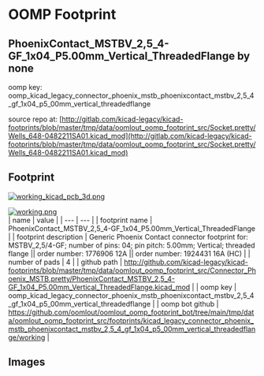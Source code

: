 # OOMP Footprint  
## PhoenixContact_MSTBV_2,5_4-GF_1x04_P5.00mm_Vertical_ThreadedFlange  by none  
  
oomp key: oomp_kicad_legacy_connector_phoenix_mstb_phoenixcontact_mstbv_2,5_4_gf_1x04_p5_00mm_vertical_threadedflange  
  
source repo at: [http://gitlab.com/kicad-legacy/kicad-footprints/blob/master/tmp/data/oomlout_oomp_footprint_src/Socket.pretty/Wells_648-0482211SA01.kicad_mod](http://gitlab.com/kicad-legacy/kicad-footprints/blob/master/tmp/data/oomlout_oomp_footprint_src/Socket.pretty/Wells_648-0482211SA01.kicad_mod)  
## Footprint  
  
[![working_kicad_pcb_3d.png](working_kicad_pcb_3d_600.png)](working_kicad_pcb_3d.png)  
  
[![working.png](working_600.png)](working.png)  
| name | value | 
| --- | --- | 
| footprint name | PhoenixContact_MSTBV_2,5_4-GF_1x04_P5.00mm_Vertical_ThreadedFlange | 
| footprint description | Generic Phoenix Contact connector footprint for: MSTBV_2,5/4-GF; number of pins: 04; pin pitch: 5.00mm; Vertical; threaded flange || order number: 1776906 12A || order number: 1924431 16A (HC) | 
| number of pads | 4 | 
| github path | http://github.com/kicad-legacy/kicad-footprints/blob/master/tmp/data/oomlout_oomp_footprint_src/Connector_Phoenix_MSTB.pretty/PhoenixContact_MSTBV_2,5_4-GF_1x04_P5.00mm_Vertical_ThreadedFlange.kicad_mod | 
| oomp key | oomp_kicad_legacy_connector_phoenix_mstb_phoenixcontact_mstbv_2,5_4_gf_1x04_p5_00mm_vertical_threadedflange | 
| oomp bot github | https://github.com/oomlout/oomlout_oomp_footprint_bot/tree/main/tmp/data/oomlout_oomp_footprint_src/footprints/kicad_legacy_connector_phoenix_mstb_phoenixcontact_mstbv_2,5_4_gf_1x04_p5_00mm_vertical_threadedflange/working | 
## Images  
